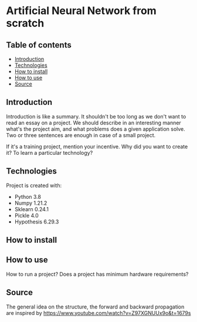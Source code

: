 # Artificial Neural Network from scratch

## Table of contents
* [Introduction](#Introduction)
* [Technologies](#Technologies)
* [How to install](#How-to-install)
* [How to use](#How-to-use)
* [Source](#Source)

## Introduction
Introduction is like a summary. It shouldn't be too long as we don't want to read an essay on a project. We should describe in an interesting manner what's the project aim, and what problems does a given application solve. Two or three sentences are enough in case of a small project.

If it's a training project, mention your incentive. Why did you want to create it? To learn a particular technology?

## Technologies
Project is created with: 
* Python 3.8
* Numpy 1.21.2
* Sklearn 0.24.1
* Pickle 4.0
* Hypothesis 6.29.3

## How to install

## How to use
How to run a project? Does a project has minimum hardware requirements?

## Source
The general idea on the structure, the forward and backward propagation are inspired by https://www.youtube.com/watch?v=Z97XGNUUx9o&t=1679s
